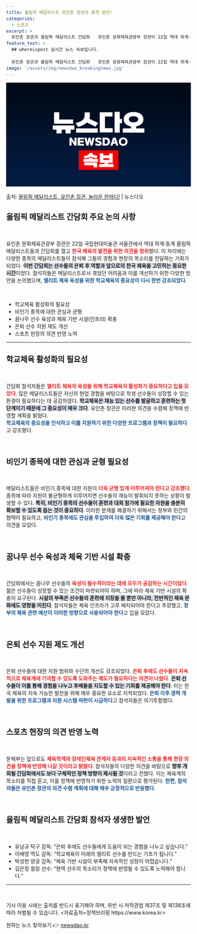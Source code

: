 ```yaml
---
title: 올림픽 메달리스트 유인촌 장관의 충격 발언!
categories:
  - 스포츠
excerpt: >
  유인촌 장관과 올림픽 메달리스트 간담회   유인촌 문화체육관광부 장관이 22일 역대 하계·동계 올림픽 메달리…
feature_text: >
  ## whereispost 실시간 뉴스 속보입니다.

  유인촌 장관과 올림픽 메달리스트 간담회   유인촌 문화체육관광부 장관이 22일 역대 하계·동계 올림픽 메달리…
image: '/assets/img/newsdao_breakingnews.jpg'
---
```


![뉴스다오 속보](/assets/img/newsdao_breakingnews.jpg)

<p>출처: <a href="https://newsdao.kr/4981" rel="dofollow">올림픽 메달리스트, 유인촌 장관, 놀라운 한마디!</a> | 뉴스다오</p>

<h2 data-ke-size="size26">올림픽 메달리스트 간담회 주요 논의 사항</h2>

<p data-ke-size="size16">&nbsp;</p>

유인촌 문화체육관광부 장관은 22일 국립현대미술관 서울관에서 역대 하계·동계 올림픽 메달리스트들과 간담회를 열고 <b><span style="color: #ee2323;">한국 체육의 발전을 위한 의견을 청취</span></b>했다. 이 자리에는 다양한 종목의 메달리스트들이 참석해 그들의 경험과 현장의 목소리를 전달하는 기회가 되었다. <b><span style="background-color: #21538527;">이번 간담회는 선수들의 은퇴 후 역할과 앞으로의 한국 체육을 고민하는 중요한 시간</span></b>이었다. 참석자들은 메달리스트로서 겪었던 어려움과 이를 개선하기 위한 다양한 방안을 논의했으며, <b><span style="color: #1a5490;">엘리트 체육 육성을 위한 학교체육의 중요성이 다시 한번 강조되었다</span></b>.</p>

<p data-ke-size="size16">&nbsp;</p>

<ul>
  <li>학교체육 활성화의 필요성</li>
  <li>비인기 종목에 대한 관심과 균형</li>
  <li>꿈나무 선수 육성과 체육 기반 시설(인프라) 확충</li>
  <li>은퇴 선수 지원 제도 개선</li>
  <li>스포츠 현장의 의견 반영 노력</li>
</ul>

<hr />

<h2 data-ke-size="size26">학교체육 활성화의 필요성</h2>

<p data-ke-size="size16">&nbsp;</p>

간담회 참석자들은 <b><span style="color: #ee2323;">엘리트 체육의 육성을 위해 학교체육의 활성화가 중요하다고 입을 모았다</span></b>. 많은 메달리스트들은 자신의 현업 경험을 바탕으로 학생 선수들이 성장할 수 있는 환경이 필요하다는 데 공감하였다. <b><span style="background-color: #21538527;">학교체육은 재능 있는 선수를 발굴하고 훈련하는 첫 단계이기 때문에 그 중요성이 매우 크다</span></b>. 유인촌 장관은 이러한 의견을 수렴해 정책에 반영할 계획을 밝혔다.<br><b><span style="color: #1a5490;">학교체육의 중요성을 인식하고 이를 지원하기 위한 다양한 프로그램과 정책이 필요하다</span></b>고 강조했다.

<p data-ke-size="size16">&nbsp;</p>

<h2 data-ke-size="size26">비인기 종목에 대한 관심과 균형 필요성</h2>

<p data-ke-size="size16">&nbsp;</p>

메달리스트들은 비인기 종목에 대한 지원이 <b><span style="color: #ee2323;">더욱 균형 있게 이루어져야 한다고 강조했다</span></b>. 종목에 따라 지원이 불균형하게 이루어지면 선수들의 재능이 발휘되지 못하는 상황이 발생할 수 있다. <b><span style="background-color: #21538527;">특히, 비인기 종목의 선수들이 훈련과 대회 참가에 필요한 자원을 충분히 확보할 수 있도록 돕는 것이 중요하다</span></b>. 이러한 문제를 해결하기 위해서는 정부와 민간의 협력이 필요하고, <b><span style="color: #1a5490;">비인기 종목에도 관심을 투입하여 더욱 많은 기회를 제공해야 한다</span></b>고 의견을 모았다. 

<p data-ke-size="size16">&nbsp;</p>

<h2 data-ke-size="size26">꿈나무 선수 육성과 체육 기반 시설 확충</h2>

<p data-ke-size="size16">&nbsp;</p>

간담회에서는 꿈나무 선수들의 <b><span style="color: #ee2323;">육성이 필수적이라는 데에 모두가 공감하는 시간이었다</span></b>. 젊은 선수들이 성장할 수 있는 조건이 마련되어야 하며, 그에 따라 체육 기반 시설의 확충이 요구된다. <b><span style="background-color: #21538527;">시설의 부족은 선수들의 훈련에 지장을 줄 뿐만 아니라, 전반적인 체육 문화에도 영향을 미친다</span></b>. 참석자들은 체육 인프라가 고루 배치되어야 한다고 주장했고, <b><span style="color: #1a5490;">정부의 체육 관련 예산이 이러한 방향으로 사용되어야 한다</span></b>고 입을 모았다.

<p data-ke-size="size16">&nbsp;</p>

<h2 data-ke-size="size26">은퇴 선수 지원 제도 개선</h2>

<p data-ke-size="size16">&nbsp;</p>

은퇴 선수들에 대한 지원 범위와 수단의 개선도 강조되었다. <b><span style="color: #ee2323;">은퇴 후에도 선수들이 지속적으로 체육계에 기여할 수 있도록 도와주는 제도가 필요하다는 의견이 나왔다</span></b>. <b><span style="background-color: #21538527;">은퇴 선수들이 이를 통해 경험을 나누고 후배들을 지도할 수 있는 기회를 제공해야 한다</span></b>. 이는 한국 체육의 지속 가능한 발전을 위해 매우 중요한 요소로 지적되었다. <b><span style="color: #1a5490;">은퇴 이후 경력 개발을 위한 프로그램과 지원 시스템 마련이 시급하다</span></b>고 참석자들은 의기투합했다.

<p data-ke-size="size16">&nbsp;</p>

<h2 data-ke-size="size26">스포츠 현장의 의견 반영 노력</h2>

<p data-ke-size="size16">&nbsp;</p>

문체부는 앞으로도 <b><span style="color: #ee2323;">체육학계와 장애인체육 관계자 등과의 지속적인 소통을 통해 현장 의견을 정책에 반영해 나갈 것이라고 밝혔다</span></b>. 참석자들의 다양한 의견을 바탕으로 <b><span style="background-color: #21538527;">향후 개최될 간담회에서도 보다 구체적인 정책 방향이 제시될 것</span></b>이라고 전했다. 이는 체육계의 목소리를 직접 듣고, 이를 정책에 반영하기 위한 노력의 일환으로 평가된다. <b><span style="color: #1a5490;">한편, 참석자들은 유인촌 장관의 의견 수렴 계획에 대해 매우 긍정적으로 반응했다</span></b>.

<p data-ke-size="size16">&nbsp;</p>

<h2 data-ke-size="size26">올림픽 메달리스트 간담회 참석자 생생한 발언</h2>

<p data-ke-size="size16">&nbsp;</p>

<ul>
  <li>유남규 탁구 감독: “은퇴 후에도 선수들에게 도움이 되는 경험을 나누고 싶습니다.”</li>
  <li>이배영 역도 감독: “학교체육이 미래의 엘리트 선수를 만드는 기초가 됩니다.”</li>
  <li>박성현 양궁 감독: “체육 기반 시설이 부족해 지속적인 성장이 어렵습니다.”</li>
  <li>김은정 컬링 선수: “현역 선수의 목소리가 정책에 반영될 수 있도록 노력해야 합니다.”</li>
</ul>

<hr />

<p data-ke-size="size16">&nbsp;</p>
기사 이용 시에는 출처를 반드시 표기해야 하며, 위반 시 저작권법 제37조 및 제138조에 따라 처벌될 수 있습니다. <자료출처=정책브리핑 https://www.korea.kr> 

원하는 뉴스 찾아보기 👉 <a href="https://newsdao.kr" rel="dofollow">newsdao.kr</a>


